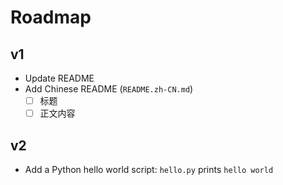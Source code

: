 # Roadmap
## v1
- Update README
- Add Chinese README (`README.zh-CN.md`)  
  - [ ] 标题  
  - [ ] 正文内容

## v2
- Add a Python hello world script: `hello.py` prints `hello world`
